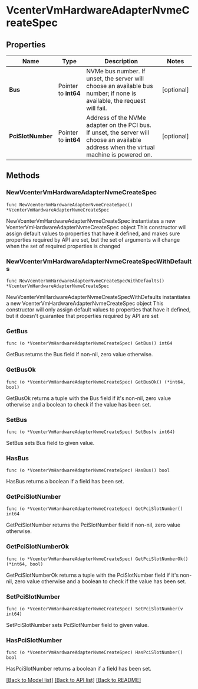 # VcenterVmHardwareAdapterNvmeCreateSpec

## Properties

Name | Type | Description | Notes
------------ | ------------- | ------------- | -------------
**Bus** | Pointer to **int64** | NVMe bus number. If unset, the server will choose an available bus number; if none is available, the request will fail. | [optional] 
**PciSlotNumber** | Pointer to **int64** | Address of the NVMe adapter on the PCI bus. If unset, the server will choose an available address when the virtual machine is powered on. | [optional] 

## Methods

### NewVcenterVmHardwareAdapterNvmeCreateSpec

`func NewVcenterVmHardwareAdapterNvmeCreateSpec() *VcenterVmHardwareAdapterNvmeCreateSpec`

NewVcenterVmHardwareAdapterNvmeCreateSpec instantiates a new VcenterVmHardwareAdapterNvmeCreateSpec object
This constructor will assign default values to properties that have it defined,
and makes sure properties required by API are set, but the set of arguments
will change when the set of required properties is changed

### NewVcenterVmHardwareAdapterNvmeCreateSpecWithDefaults

`func NewVcenterVmHardwareAdapterNvmeCreateSpecWithDefaults() *VcenterVmHardwareAdapterNvmeCreateSpec`

NewVcenterVmHardwareAdapterNvmeCreateSpecWithDefaults instantiates a new VcenterVmHardwareAdapterNvmeCreateSpec object
This constructor will only assign default values to properties that have it defined,
but it doesn't guarantee that properties required by API are set

### GetBus

`func (o *VcenterVmHardwareAdapterNvmeCreateSpec) GetBus() int64`

GetBus returns the Bus field if non-nil, zero value otherwise.

### GetBusOk

`func (o *VcenterVmHardwareAdapterNvmeCreateSpec) GetBusOk() (*int64, bool)`

GetBusOk returns a tuple with the Bus field if it's non-nil, zero value otherwise
and a boolean to check if the value has been set.

### SetBus

`func (o *VcenterVmHardwareAdapterNvmeCreateSpec) SetBus(v int64)`

SetBus sets Bus field to given value.

### HasBus

`func (o *VcenterVmHardwareAdapterNvmeCreateSpec) HasBus() bool`

HasBus returns a boolean if a field has been set.

### GetPciSlotNumber

`func (o *VcenterVmHardwareAdapterNvmeCreateSpec) GetPciSlotNumber() int64`

GetPciSlotNumber returns the PciSlotNumber field if non-nil, zero value otherwise.

### GetPciSlotNumberOk

`func (o *VcenterVmHardwareAdapterNvmeCreateSpec) GetPciSlotNumberOk() (*int64, bool)`

GetPciSlotNumberOk returns a tuple with the PciSlotNumber field if it's non-nil, zero value otherwise
and a boolean to check if the value has been set.

### SetPciSlotNumber

`func (o *VcenterVmHardwareAdapterNvmeCreateSpec) SetPciSlotNumber(v int64)`

SetPciSlotNumber sets PciSlotNumber field to given value.

### HasPciSlotNumber

`func (o *VcenterVmHardwareAdapterNvmeCreateSpec) HasPciSlotNumber() bool`

HasPciSlotNumber returns a boolean if a field has been set.


[[Back to Model list]](../README.md#documentation-for-models) [[Back to API list]](../README.md#documentation-for-api-endpoints) [[Back to README]](../README.md)


